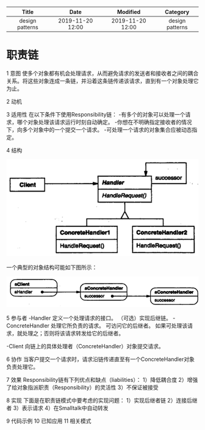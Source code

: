 | Title                | Date             | Modified         | Category          |
|:--------------------:|:----------------:|:----------------:|:-----------------:|
| design patterns      | 2019-11-20 12:00 | 2019-11-20 12:00 | design patterns   |

# 职责链


1 意图
使多个对象都有机会处理请求，从而避免请求的发送者和接收者之间的耦合关系。将这些对象连成一条链，并沿着这条链传递该请求，直到有一个对象处理它为止。

2 动机

3 适用性
在以下条件下使用Responsibility链：
-有多个的对象可以处理一个请求，哪个对象处理该请求运行时刻自动确定。
-你想在不明确指定接收者的情况下，向多个对象中的一个提交一个请求。
-可处理一个请求的对象集合应被动态指定。

4 结构

![](./images/chain_of_responsibility.png)

一个典型的对象结构可能如下图所示：

![](./images/chain_of_responsibility-02.png)


5 参与者
-Handler
定义一个处理请求的接口。
（可选）实现后继链。
-ConcreteHandler
处理它所负责的请求。
可访问它的后继者。
如果可处理该请求，就处理之；否则将该请求转发给它的后继者。

-Client
向链上的具体处理者（ConcreteHandler）对象提交请求。

6 协作
当客户提交一个请求时，请求沿链传递直至有一个ConcreteHandler对象负责处理它。

7 效果
Responsibility链有下列优点和缺点（liabilities）：
1）降低耦合度
2）增强了给对象指派职责（Responsibility）的灵活性
3）不保证被接受

8 实现
下面是在职责链模式中要考虑的实现问题：
1）实现后继者链
2）连接后继者
3）表示请求
4）在Smalltalk中自动转发


9 代码示例
10 已知应用
11 相关模式
